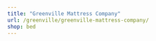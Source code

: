 ```yaml
---
title: "Greenville Mattress Company"
url: /greenville/greenville-mattress-company/
shop: bed
---
```


